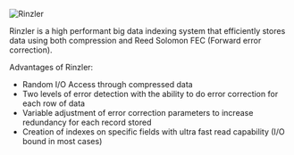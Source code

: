 ![Rinzler](https://www.khwiki.com/images/thumb/2/20/Rinzler_KH3D.png/350px-Rinzler_KH3D.png)


Rinzler is a high performant big data indexing system that efficiently stores data using both compression and Reed Solomon FEC (Forward error correction).

Advantages of Rinzler:

- Random I/O Access through compressed data
- Two levels of error detection with the ability to do error correction for each row of data
- Variable adjustment of error correction parameters to increase redundancy for each record stored
- Creation of indexes on specific fields with ultra fast read capability (I/O bound in most cases)


